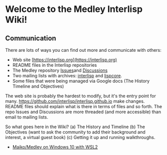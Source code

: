 # Welcome to the Medley Interlisp Wiki!
## Communication

There are lots of ways you can find out more and communicate with others:

* Web site [https://interlisp.org](https://interlisp.org)
* README files in the Interlisp repositories
* The Medley repository [Issues](https://github.com/Interlisp/medley/issues)and [Discussions](https://github.com/Interlisp/medley/discussions)
* Two mailing lists with archives: [interlisp](https://groups.google.com/g/interlisp) and [lispcore](https://groups.google.com/g/lispcore).
* Some files that were being managed via Google docs (The History Timeline and Objectives)

The web site is probably the hardest to modify, but it's the entry point for many. https://github.com/interlisp/interlisp.github.io make changes.
README files should explain what is there in terms of files and so forth. 
The repo Issues and Discussions are more threaded (and more accessible) than email to mailing lists.

So what goes here in the Wiki? (a) The History and Timeline (b) The Objectives (want to ask the community to add their background and interest, a virtual guest book) (c) Getting it up and running walkthroughs.

* [Maiko/Medley on Windows 10 with WSL2](https://github.com/Interlisp/medley/wiki/Maiko-Medley-on-Windows-10-with-WSL2-workaround)
